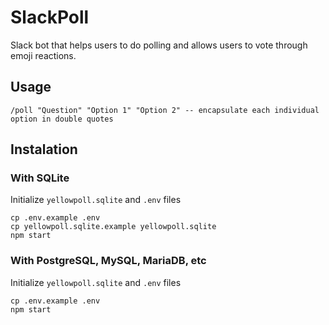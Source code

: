 # SlackPoll
Slack bot that helps users to do polling and allows users to vote through emoji reactions.

## Usage

```
/poll "Question" "Option 1" "Option 2" -- encapsulate each individual option in double quotes
```

## Instalation

### With SQLite

Initialize `yellowpoll.sqlite` and `.env` files

```
cp .env.example .env
cp yellowpoll.sqlite.example yellowpoll.sqlite
npm start
```

### With PostgreSQL, MySQL, MariaDB, etc

Initialize `yellowpoll.sqlite` and `.env` files

```
cp .env.example .env
npm start
```

